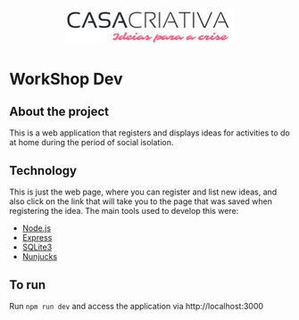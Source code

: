 <h1 align="center">
    <img alt="" title="Casa Criativa" src="./public/Logo.png" width="300px" />
</h1>

# WorkShop Dev

## About the project
This is a web application that registers and displays ideas for activities to do at home during the period of social isolation.

## Technology
This is just the web page, where you can register and list new ideas, and also click on the link that will take you to the page that was saved when registering the idea.
The main tools used to develop this were:
- [Node.js](https://nodejs.org/en/)
- [Express](https://expressjs.com/)
- [SQLite3](https://www.sqlite.org/index.html)
- [Nunjucks](https://mozilla.github.io/nunjucks/)

## To run

Run `npm run dev` and access the application via http://localhost:3000